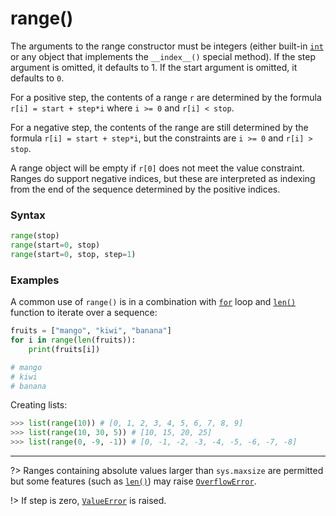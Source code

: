 # range()

The arguments to the range constructor must be integers (either built-in [`int`](/built-in-types/int/) or any object that implements the `__index__()` special method). If the step argument is omitted, it defaults to 1. If the start argument is omitted, it defaults to `0`.

For a positive step, the contents of a range `r` are determined by the formula `r[i] = start + step*i` where `i >= 0` and `r[i] < stop`.

For a negative step, the contents of the range are still determined by the formula `r[i] = start + step*i`, but the constraints are `i >= 0` and `r[i] > stop`.

A range object will be empty if `r[0]` does not meet the value constraint. Ranges do support negative indices, but these are interpreted as indexing from the end of the sequence determined by the positive indices.

### Syntax

```python
range(stop)
range(start=0, stop)
range(start=0, stop, step=1)
```

### Examples

A common use of `range()` is in a combination with [`for`](/statements/for.md) loop and [`len()`](/built-in-functions/len.md) function to iterate over a sequence:

```python
fruits = ["mango", "kiwi", "banana"]
for i in range(len(fruits)):
    print(fruits[i])

# mango
# kiwi
# banana
```

Creating lists:

```python
>>> list(range(10)) # [0, 1, 2, 3, 4, 5, 6, 7, 8, 9]
>>> list(range(10, 30, 5)) # [10, 15, 20, 25]
>>> list(range(0, -9, -1)) # [0, -1, -2, -3, -4, -5, -6, -7, -8]
```

---

?> Ranges containing absolute values larger than `sys.maxsize` are permitted but some features (such as [`len()`](/built-in-functions/len.md)) may raise [`OverflowError`](/exceptions/OverflowError.md).

!> If step is zero, [`ValueError`](/exceptions/ValueError.md) is raised.